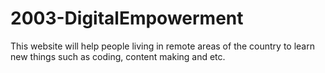 # 2003-DigitalEmpowerment
This website will help people living in remote areas of the country to learn new things such as coding, content making and etc.

